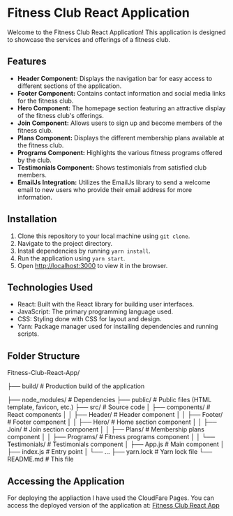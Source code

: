 # Fitness Club React Application

Welcome to the Fitness Club React Application! This application is designed to showcase the services and offerings of a fitness club.

## Features

- **Header Component:** Displays the navigation bar for easy access to different sections of the application.
- **Footer Component:** Contains contact information and social media links for the fitness club.
- **Hero Component:** The homepage section featuring an attractive display of the fitness club's offerings.
- **Join Component:** Allows users to sign up and become members of the fitness club.
- **Plans Component:** Displays the different membership plans available at the fitness club.
- **Programs Component:** Highlights the various fitness programs offered by the club.
- **Testimonials Component:** Shows testimonials from satisfied club members.
- **EmailJs Integration:** Utilizes the EmailJs library to send a welcome email to new users who provide their email address for more information.


## Installation

1. Clone this repository to your local machine using `git clone`.
2. Navigate to the project directory.
3. Install dependencies by running `yarn install`.
4. Run the application using `yarn start`.
5. Open [http://localhost:3000](http://localhost:3000) to view it in the browser.


## Technologies Used

- React: Built with the React library for building user interfaces.
- JavaScript: The primary programming language used.
- CSS: Styling done with CSS for layout and design.
- Yarn: Package manager used for installing dependencies and running scripts.

## Folder Structure

Fitness-Club-React-App/

├── build/ # Production build of the application

├── node_modules/ # Dependencies
├── public/ # Public files (HTML template, favicon, etc.)
├── src/ # Source code
│ ├── components/ # React components
│ │ ├── Header/ # Header component
│ │ ├── Footer/ # Footer component
│ │ ├── Hero/ # Home section component
│ │ ├── Join/ # Join section component
│ │ ├── Plans/ # Membership plans component
│ │ ├── Programs/ # Fitness programs component
│ │ └── Testimonials/ # Testimonials component
│ ├── App.js # Main component
│ ├── index.js # Entry point
│ └── ...
├── yarn.lock # Yarn lock file
└── README.md # This file


## Accessing the Application

For deploying the appliaction I have used the CloudFare Pages.
You can access the deployed version of the application at: [Fitness Club React App](https://fitclub-qxz.pages.dev/)
